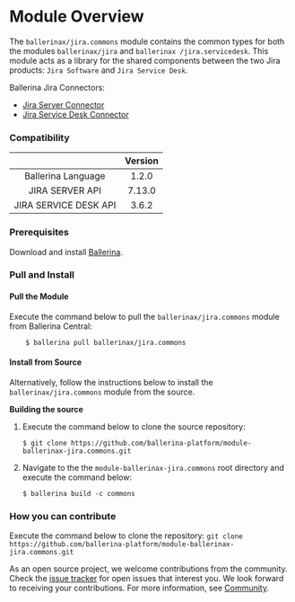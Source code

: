 # Module Overview

The `ballerinax/jira.commons` module contains the common types for both the modules `ballerinax/jira` and `ballerinax
/jira.servicedesk`. This module acts as a library for the shared components between the two Jira products: `Jira Software`
 and `Jira Service Desk`.

Ballerina Jira Connectors:
- [Jira Server Connector](https://github.com/ballerina-platform/module-ballerinax-jira)
- [Jira Service Desk Connector](https://github.com/ballerina-platform/module-ballerinax-jira.servicedesk)

### Compatibility
|                           |    Version     |  
|:-------------------------:|:--------------:|
| Ballerina Language        |    1.2.0       |
| JIRA SERVER API           |    7.13.0      |  
| JIRA SERVICE DESK API     |    3.6.2       |  

### Prerequisites
Download and install [Ballerina](https://ballerinalang.org/downloads/).

### Pull and Install

#### Pull the Module
Execute the command below to pull the `ballerinax/jira.commons` module from Ballerina Central:
```shell
    $ ballerina pull ballerinax/jira.commons
```

#### Install from Source
Alternatively, follow the instructions below to install the `ballerinax/jira.commons` module from the source.

**Building the source**
1. Execute the command below to clone the source repository:
    ```shell
    $ git clone https://github.com/ballerina-platform/module-ballerinax-jira.commons.git
    ```

2. Navigate to the the `module-ballerinax-jira.commons` root directory and execute the command below:
    ```shell
    $ ballerina build -c commons 
    ```

### How you can contribute

Execute the command below to clone the repository:
`git clone https://github.com/ballerina-platform/module-ballerinax-jira.commons.git`

As an open source project, we welcome contributions from the community. Check the [issue tracker](https://github.com/ballerina-platform/module-ballerinax-jira.commons/issues) 
for open issues that interest you. We look forward to receiving your contributions. For more information, see [Community](https://ballerina.io/community/).
